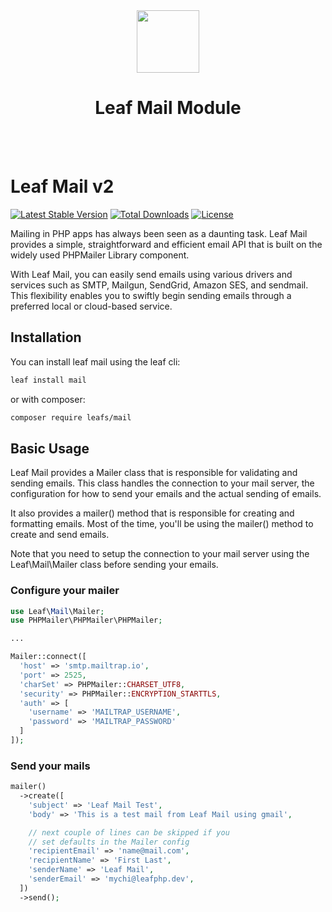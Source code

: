 <!-- markdownlint-disable no-inline-html -->
<p align="center">
  <br><br>
  <img src="https://leafphp.netlify.app/assets/img/leaf3-logo.png" height="100"/>
  <h1 align="center">Leaf Mail Module</h1>
  <br><br>
</p>

# Leaf Mail v2

[![Latest Stable Version](https://poser.pugx.org/leafs/mail/v/stable)](https://packagist.org/packages/leafs/mail)
[![Total Downloads](https://poser.pugx.org/leafs/mail/downloads)](https://packagist.org/packages/leafs/mail)
[![License](https://poser.pugx.org/leafs/mail/license)](https://packagist.org/packages/leafs/mail)

Mailing in PHP apps has always been seen as a daunting task. Leaf Mail provides a simple, straightforward and efficient email API that is built on the widely used PHPMailer Library component.

With Leaf Mail, you can easily send emails using various drivers and services such as SMTP, Mailgun, SendGrid, Amazon SES, and sendmail. This flexibility enables you to swiftly begin sending emails through a preferred local or cloud-based service.

## Installation

You can install leaf mail using the leaf cli:

```bash
leaf install mail
```

or with composer:

```bash
composer require leafs/mail
```

## Basic Usage

Leaf Mail provides a Mailer class that is responsible for validating and sending emails. This class handles the connection to your mail server, the configuration for how to send your emails and the actual sending of emails.

It also provides a mailer() method that is responsible for creating and formatting emails. Most of the time, you'll be using the mailer() method to create and send emails.

Note that you need to setup the connection to your mail server using the Leaf\Mail\Mailer class before sending your emails.

### Configure your mailer

```php
use Leaf\Mail\Mailer;
use PHPMailer\PHPMailer\PHPMailer;

...

Mailer::connect([
  'host' => 'smtp.mailtrap.io',
  'port' => 2525,
  'charSet' => PHPMailer::CHARSET_UTF8,
  'security' => PHPMailer::ENCRYPTION_STARTTLS,
  'auth' => [
    'username' => 'MAILTRAP_USERNAME',
    'password' => 'MAILTRAP_PASSWORD'
  ]
]);
```

### Send your mails

```php
mailer()
  ->create([
    'subject' => 'Leaf Mail Test',
    'body' => 'This is a test mail from Leaf Mail using gmail',

    // next couple of lines can be skipped if you
    // set defaults in the Mailer config
    'recipientEmail' => 'name@mail.com',
    'recipientName' => 'First Last',
    'senderName' => 'Leaf Mail',
    'senderEmail' => 'mychi@leafphp.dev',
  ])
  ->send();
```
